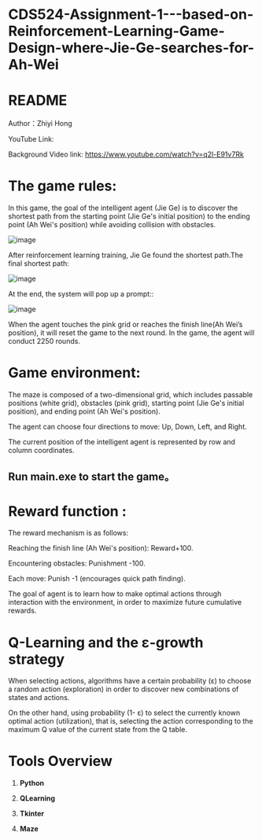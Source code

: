 # CDS524-Assignment-1---based-on-Reinforcement-Learning-Game-Design-where-Jie-Ge-searches-for-Ah-Wei

# README

Author：Zhiyi Hong

YouTube Link: 

Background Video link: https://www.youtube.com/watch?v=q2l-E91v7Rk

# The game rules: 

In this game, the goal of the intelligent agent (Jie Ge) is to discover the shortest path from the starting point (Jie Ge's initial position) to the ending point (Ah Wei's position) while avoiding collision with obstacles. 

![image](https://github.com/user-attachments/assets/d90979f5-4519-4ce7-8a77-42fa8d211408)

After reinforcement learning training, Jie Ge found the shortest path.The final shortest path:

![image](https://github.com/user-attachments/assets/6d5b669a-edaa-4828-ba46-6e98b88ab954)

At the end, the system will pop up a prompt::

![image](https://github.com/user-attachments/assets/f3b602a1-78e1-4fec-aee9-6f9a7b300086)

When the agent touches the pink grid or reaches the finish line(Ah Wei’s position), it will reset the game to the next round. In the game, the agent will conduct 2250 rounds.

# Game environment: 

The maze is composed of a two-dimensional grid, which includes passable positions (white grid), obstacles (pink grid), starting point (Jie Ge's initial position), and ending point (Ah Wei's position).

The agent can choose four directions to move: Up, Down, Left, and Right.

The current position of the intelligent agent is represented by row and column coordinates.

## Run main.exe to start the game。

# Reward function :

The reward mechanism is as follows:

Reaching the finish line (Ah Wei's position): Reward+100.

Encountering obstacles: Punishment -100.

Each move: Punish -1 (encourages quick path finding).

The goal of agent is to learn how to make optimal actions through interaction with the environment, in order to maximize future cumulative rewards.


# Q-Learning and the ε-growth strategy

When selecting actions, algorithms have a certain probability (ε) to choose a random action (exploration) in order to discover new combinations of states and actions.

On the other hand, using probability (1- ε) to select the currently known optimal action (utilization), that is, selecting the action corresponding to the maximum Q value of the current state from the Q table.


# Tools Overview

1. **Python**

2. **QLearning**

3. **Tkinter**

4. **Maze**
